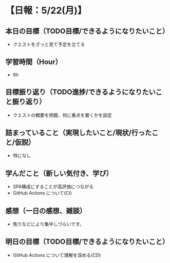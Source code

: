 # 【日報：5/22(月)】
## 本日の目標（TODO目標/できるようになりたいこと）
- クエストをざっと見て予定を立てる
## 学習時間（Hour）
- 6h
## 目標振り返り（TODO進捗/できるようになりたいこと振り返り）
- クエストの概要を把握、何に重点を置くかを設定
## 詰まっていること（実現したいこと/現状/行ったこと/仮説）
- 特になし
## 学んだこと（新しい気付き、学び）
- SPA構成にすることが高評価につながる
- GitHub Actions について(CI)
## 感想（一日の感想、雑談）
- 焦りなどにより集中しづらいです。
## 明日の目標（TODO目標/できるようになりたいこと）
- GitHub Actions について理解を深める(CD)
